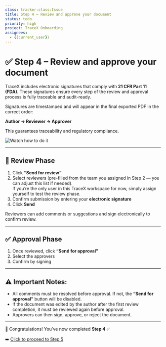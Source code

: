 ```yaml
---
class: tracker:class:Issue
title: Step 4 – Review and approve your document
status: todo
priority: high
project: TraceX Onboarding
assignees:
  - {{current_user}}
---
```


# ✅ Step 4 – Review and approve your document

TraceX includes electronic signatures that comply with **21 CFR Part 11 (FDA)**. These signatures ensure every step of the review and approval process is fully traceable and audit-ready.

Signatures are timestamped and will appear in the final exported PDF in the correct order:

**Author → Reviewer → Approver**

This guarantees traceability and regulatory compliance.

![Watch how to do it](https://raw.githubusercontent.com/charles-rollet/controlled-docs-test/main/assets/images/tracex-review-approval-_2_.gif)

---

## 🔁 Review Phase

1. Click **“Send for review”**
2. Select reviewers (pre-filled from the team you assigned in Step 2 — you can adjust this list if needed).  
   If you’re the only user in this TraceX workspace for now, simply assign yourself to test the review phase.
3. Confirm submission by entering your **electronic signature**
4. Click **Send**

Reviewers can add comments or suggestions and sign electronically to confirm review.

---

## ✅ Approval Phase

1. Once reviewed, click **“Send for approval”**
2. Select the approvers
3. Confirm by signing

---

## ⚠️ Important Notes:

- All comments must be resolved before approval. If not, the **“Send for approval”** button will be disabled.
- If the document was edited by the author after the first review completion, it must be reviewed again before approval.
- Approvers can then sign, approve, or reject the document.

---

🎉 Congratulations! You’ve now completed **Step 4** ✅

➡️ [Click to proceed to Step 5](LINK_TO_STEP_5)

